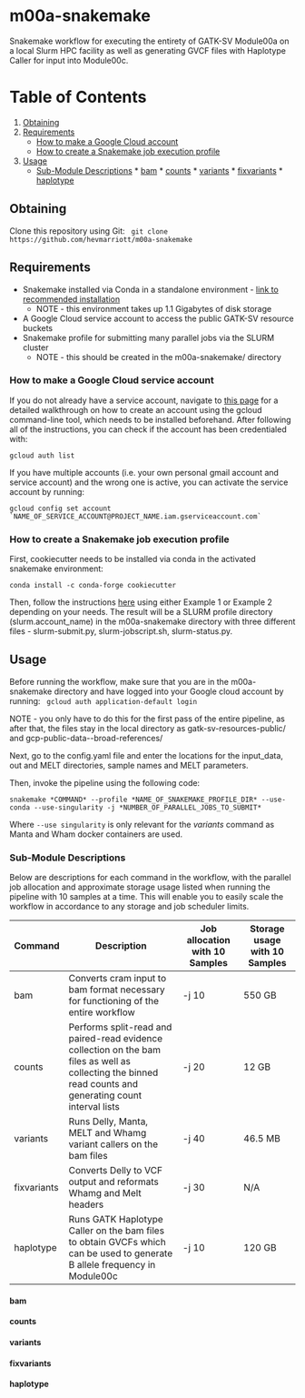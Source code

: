 # m00a-snakemake
Snakemake workflow for executing the entirety of GATK-SV Module00a on a local Slurm HPC facility as well as generating GVCF files with Haplotype Caller for input into Module00c. 

# Table of Contents
1. [Obtaining](#obtaining)
2. [Requirements](#requirements)
   * [How to make a Google Cloud account](#how-to-make-a-Google-Cloud-service-account)
   * [How to create a Snakemake job execution profile](#how-to-create-a-Snakemake-job-execution-profile)
3. [Usage](#usage)
   * [Sub-Module Descriptions](#sub-module-descriptions)
         * [bam](#bam)
         * [counts](#counts)
         * [variants](#variants)
         * [fixvariants](#fixvariants)
         * [haplotype](#haplotype)

## Obtaining
Clone this repository using Git:
``` git clone https://github.com/hevmarriott/m00a-snakemake```

## Requirements
- Snakemake installed via Conda in a standalone environment - [link to recommended installation](https://snakemake.readthedocs.io/en/stable/getting_started/installation.html)
   * NOTE - this environment takes up 1.1 Gigabytes of disk storage
- A Google Cloud service account to access the public GATK-SV resource buckets
- Snakemake profile for submitting many parallel jobs via the SLURM cluster
   * NOTE - this should be created in the m00a-snakemake/ directory

### How to make a Google Cloud service account
If you do not already have a service account, navigate to [this page](https://cloud.google.com/iam/docs/creating-managing-service-accounts) for a detailed walkthrough on how to create an account using the gcloud command-line tool, which needs to be installed beforehand. After following all of the instructions, you can check if the account has been credentialed with:
```
gcloud auth list
``` 
If you have multiple accounts (i.e. your own personal gmail account and service account) and the wrong one is active, you can activate the service account by running:
```
gcloud config set account `NAME_OF_SERVICE_ACCOUNT@PROJECT_NAME.iam.gserviceaccount.com`
```

### How to create a Snakemake job execution profile
First, cookiecutter needs to be installed via conda in the activated snakemake environment:
```
conda install -c conda-forge cookiecutter
```
Then, follow the instructions [here](https://github.com/Snakemake-Profiles/slurm) using either Example 1 or Example 2 depending on your needs. The result will be a SLURM profile directory (slurm.account_name) in the m00a-snakemake directory with three different files - slurm-submit.py, slurm-jobscript.sh, slurm-status.py.

## Usage
Before running the workflow, make sure that you are in the m00a-snakemake directory and have logged into your Google cloud account by running:
``` gcloud auth application-default login```

NOTE - you only have to do this for the first pass of the entire pipeline, as after that, the files stay in the local directory as gatk-sv-resources-public/ and gcp-public-data--broad-references/

Next, go to the config.yaml file and enter the locations for the input_data, out and MELT directories, sample names and MELT parameters. 

Then, invoke the pipeline using the following code:
``` 
snakemake *COMMAND* --profile *NAME_OF_SNAKEMAKE_PROFILE_DIR* --use-conda --use-singularity -j *NUMBER_OF_PARALLEL_JOBS_TO_SUBMIT*
```
Where ```--use singularity``` is only relevant for the *variants* command as Manta and Wham docker containers are used. 

### Sub-Module Descriptions
Below are descriptions for each command in the workflow, with the parallel job allocation and approximate storage usage listed when running the pipeline with 10 samples at a time. This will enable you to easily scale the workflow in accordance to any storage and job scheduler limits. 

| Command | Description | Job allocation with 10 Samples | Storage usage with 10 Samples | 
| --- | --- | --- | --- |
| bam | Converts cram input to bam format necessary for functioning of the entire workflow | -j 10 | 550 GB
| counts | Performs split-read and paired-read evidence collection on the bam files as well as collecting the binned read counts and generating count interval lists | -j 20 | 12 GB
| variants | Runs Delly, Manta, MELT and Whamg variant callers on the bam files | -j 40 | 46.5 MB
| fixvariants | Converts Delly to VCF output and reformats Whamg and Melt headers | -j 30 | N/A 
| haplotype | Runs GATK Haplotype Caller on the bam files to obtain GVCFs which can be used to generate B allele frequency in Module00c | -j 10 | 120 GB

#### bam

#### counts

#### variants

#### fixvariants

#### haplotype
